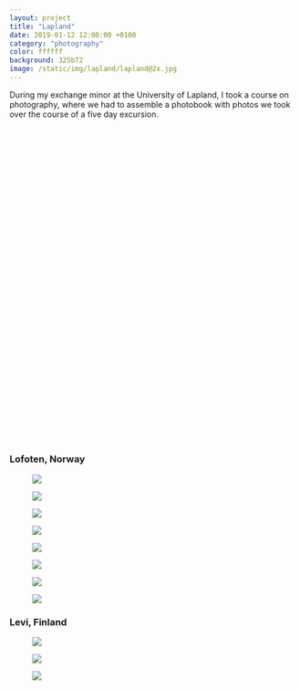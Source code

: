 ```yaml
---
layout: project
title: "Lapland"
date: 2019-01-12 12:00:00 +0100
category: "photography"
color: ffffff
background: 325b72
image: /static/img/lapland/lapland@2x.jpg
---
```


During my exchange minor at the University of Lapland, I took a course on photography, where we had to assemble a photobook with photos we took over the course of a five day excursion.

<div data-configid="36988901/67737625" style="width:100%; height:500px;margin:3vw 0 6vw;" class="issuuembed"></div>
<script type="text/javascript" src="//e.issuu.com/embed.js" async="true"></script>

### Lofoten, Norway


<div class="project__picture-group">

  <figure class="project__picture">
    <img class="project__image lazy"
      data-srcset="/static/img/lapland/lofoten-1.jpg 1x,
        /static/img/lapland/lofoten-1@2x.jpg 2x"
      src="/static/img/placeholder.jpg"
      data-src="/static/img/lapland/lofoten-1.jpg">
  </figure>

  <figure class="project__picture">
    <img class="project__image lazy"
      data-srcset="/static/img/lapland/lofoten-2.jpg 1x,
        /static/img/lapland/lofoten-2@2x.jpg 2x"
      src="/static/img/placeholder.jpg"
      data-src="/static/img/lapland/lofoten-2.jpg">
  </figure>

  <figure class="project__picture">
    <img class="project__image lazy"
      data-srcset="/static/img/lapland/lofoten-3.jpg 1x,
        /static/img/lapland/lofoten-3@2x.jpg 2x"
      src="/static/img/placeholder.jpg"
      data-src="/static/img/lapland/lofoten-3.jpg">
  </figure>

  <figure class="project__picture">
    <img class="project__image lazy"
      data-srcset="/static/img/lapland/lofoten-4.jpg 1x,
        /static/img/lapland/lofoten-4@2x.jpg 2x"
      src="/static/img/placeholder.jpg"
      data-src="/static/img/lapland/lofoten-4.jpg">
  </figure>

  <figure class="project__picture">
    <img class="project__image lazy"
      data-srcset="/static/img/lapland/lofoten-5.jpg 1x,
        /static/img/lapland/lofoten-5@2x.jpg 2x"
      src="/static/img/placeholder.jpg"
      data-src="/static/img/lapland/lofoten-5.jpg">
  </figure>

  <figure class="project__picture">
    <img class="project__image lazy"
      data-srcset="/static/img/lapland/lofoten-6.jpg 1x,
        /static/img/lapland/lofoten-6@2x.jpg 2x"
      src="/static/img/placeholder.jpg"
      data-src="/static/img/lapland/lofoten-6.jpg">
  </figure>

  <figure class="project__picture">
    <img class="project__image lazy"
      data-srcset="/static/img/lapland/lofoten-7.jpg 1x,
        /static/img/lapland/lofoten-7@2x.jpg 2x"
      src="/static/img/placeholder.jpg"
      data-src="/static/img/lapland/lofoten-7.jpg">
  </figure>

  <figure class="project__picture">
    <img class="project__image lazy"
      data-srcset="/static/img/lapland/lofoten-8.jpg 1x,
        /static/img/lapland/lofoten-8@2x.jpg 2x"
      src="/static/img/placeholder.jpg"
      data-src="/static/img/lapland/lofoten-8.jpg">
  </figure>

</div>


### Levi, Finland

<div class="project__picture-group">

  <figure class="project__picture">
    <img class="project__image lazy"
      data-srcset="/static/img/lapland/levi-1.jpg 1x,
        /static/img/lapland/levi-1@2x.jpg 2x"
      src="/static/img/placeholder.jpg"
      data-src="/static/img/lapland/levi-1.jpg">
  </figure>

  <figure class="project__picture">
    <img class="project__image lazy"
      data-srcset="/static/img/lapland/levi-2.jpg 1x,
        /static/img/lapland/levi-2@2x.jpg 2x"
      src="/static/img/placeholder.jpg"
      data-src="/static/img/lapland/levi-2.jpg">
  </figure>

  <figure class="project__picture">
    <img class="project__image lazy"
      data-srcset="/static/img/lapland/levi-3.jpg 1x,
        /static/img/lapland/levi-3@2x.jpg 2x"
      src="/static/img/placeholder.jpg"
      data-src="/static/img/lapland/levi-3.jpg">
  </figure>

</div>
